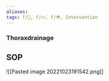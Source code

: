 ```yaml
---
aliases: 
tags: f/🔪, f/💤, f/⛑️, Intervention
---
```

### Thoraxdrainage

## SOP
![[Pasted image 20221023191542.png]]